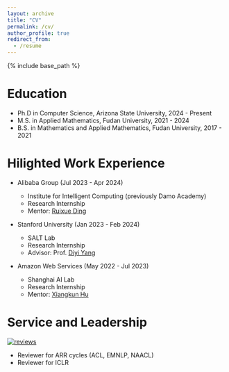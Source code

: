 ```yaml
---
layout: archive
title: "CV"
permalink: /cv/
author_profile: true
redirect_from:
  - /resume
---
```


{% include base_path %}

Education
======
* Ph.D in Computer Science, Arizona State University, 2024 - Present
* M.S. in Applied Mathematics, Fudan University, 2021 - 2024
* B.S. in Mathematics and Applied Mathematics, Fudan University, 2017 - 2021

Hilighted Work Experience
======
* Alibaba Group (Jul 2023 - Apr 2024)
  * Institute for Intelligent Computing (previously Damo Academy)
  * Research Internship
  * Mentor: [Ruixue Ding](https://scholar.google.com/citations?user=wAktw3cAAAAJ&hl)

* Stanford University (Jan 2023 - Feb 2024)
  * SALT Lab
  * Research Internship
  * Advisor: Prof. [Diyi Yang](https://cs.stanford.edu/~diyiy/index.html)

* Amazon Web Services (May 2022 - Jul 2023)
  * Shanghai AI Lab
  * Research Internship
  * Mentor: [Xiangkun Hu](https://www.amazon.science/author/xiangkun-hu)
  

Service and Leadership
======
[![reviews](https://img.shields.io/badge/total_reviews-16-blue)](https://jerrrrykun.github.io/cv/)
* Reviewer for ARR cycles (ACL, EMNLP, NAACL)
* Reviewer for ICLR
